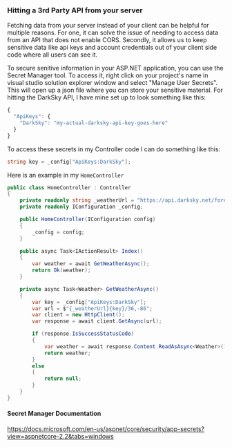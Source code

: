 ### Hitting a 3rd Party API from your server

Fetching data from your server instead of your client can be helpful for multiple reasons. For one, it can solve the issue of needing to access data from an API that does not enable CORS. Secondly, it allows us to keep sensitive data like api keys and account credentials out of your client side code where all users can see it.

To secure senitive information in your ASP.NET application, you can use the Secret Manager tool. To access it, right click on your project's name in visual studio solution explorer window and select "Manage User Secrets". This will open up a json file where you can store your sensitive material. For hitting the DarkSky API, I have mine set up to look something like this:

```javascript
{
  "ApiKeys": {
    "DarkSky": "my-actual-darksky-api-key-goes-here"
  }
}
```


To access these secrets in my Controller code I can do something like this:

```csharp
string key = _config["ApiKeys:DarkSky"];
```

Here is an example in my `HomeController`

```csharp
public class HomeController : Controller
{
    private readonly string _weatherUrl = "https://api.darksky.net/forecast/";
    private readonly IConfiguration _config;

    public HomeController(IConfiguration config)
    {
        _config = config;
    }

    public async Task<IActionResult> Index()
    {
        var weather = await GetWeatherAsync();
        return Ok(weather);
    }

    private async Task<Weather> GetWeatherAsync()
    {
        var key = _config["ApiKeys:DarkSky"];
        var url = $"{_weatherUrl}{key}/36,-86";
        var client = new HttpClient();
        var response = await client.GetAsync(url);

        if (response.IsSuccessStatusCode)
        {
            var weather = await response.Content.ReadAsAsync<Weather>();
            return weather;
        }
        else
        {
            return null;
        }
    }
}
```


#### Secret Manager Documentation
https://docs.microsoft.com/en-us/aspnet/core/security/app-secrets?view=aspnetcore-2.2&tabs=windows